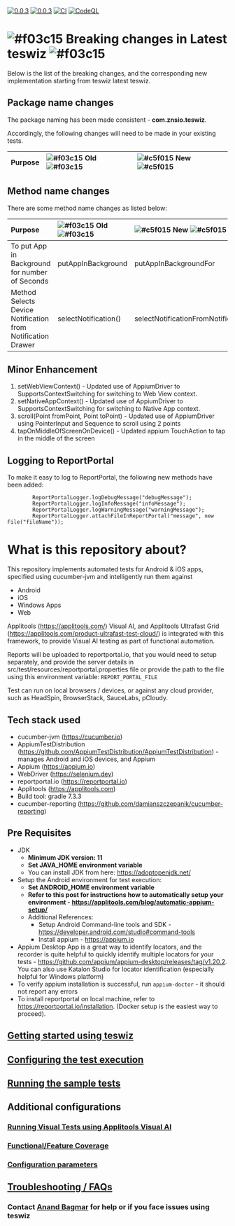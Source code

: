 [![0.0.3](https://jitpack.io/v/znsio/teswiz.svg)](https://jitpack.io/#znsio/teswiz)
[![0.0.3](https://jitci.com/gh/znsio/teswiz/svg)](https://jitci.com/gh/znsio/teswiz)
[![CI](https://github.com/znsio/teswiz/actions/workflows/CI.yml/badge.svg)](https://github.com/znsio/teswiz/actions/workflows/CI.yml)
[![CodeQL](https://github.com/znsio/teswiz/actions/workflows/codeql-analysis.yml/badge.svg)](https://github.com/znsio/teswiz/actions/workflows/codeql-analysis.yml)

# ![#f03c15](https://placehold.co/15x15/f03c15/f03c15.png) Breaking changes in Latest teswiz ![#f03c15](https://placehold.co/15x15/f03c15/f03c15.png)

Below is the list of the breaking changes, and the corresponding new implementation starting from teswiz latest teswiz.

## Package name changes

The package naming has been made consistent - **com.znsio.teswiz**.

Accordingly, the following changes will need to be made in your existing tests.

| Purpose                              | ![#f03c15](https://placehold.co/15x15/f03c15/f03c15.png) Old ![#f03c15](https://placehold.co/15x15/f03c15/f03c15.png) | ![#c5f015](https://placehold.co/15x15/c5f015/c5f015.png) New ![#c5f015](https://placehold.co/15x15/c5f015/c5f015.png) |
|:-------------------------------------|:----------------------------------------------------------------------------------------------------------------------|:----------------------------------------------------------------------------------------------------------------------|

## Method name changes

There are some method name changes as listed below:

| Purpose                                        | ![#f03c15](https://placehold.co/15x15/f03c15/f03c15.png) Old ![#f03c15](https://placehold.co/15x15/f03c15/f03c15.png) | ![#c5f015](https://placehold.co/15x15/c5f015/c5f015.png) New ![#c5f015](https://placehold.co/15x15/c5f015/c5f015.png) |
|:-----------------------------------------------|:----------------------------------------------------------------------------------------------------------------------|:----------------------------------------------------------------------------------------------------------------------|
| To put App in Background for number of Seconds |    putAppInBackground                                                                                                                   | putAppInBackgroundFor                                                                                                 |
|          Method Selects Device Notification from Notification Drawer                                        |              selectNotification()	                                                                                                         |                    selectNotificationFromNotificationDrawer()                                                                                                   |

## Minor Enhancement

1. setWebViewContext() - Updated use of AppiumDriver to SupportsContextSwitching for switching to Web View context.
2. setNativeAppContext() - Updated use of AppiumDriver to SupportsContextSwitching for switching to Native App
   context.
3. scroll(Point fromPoint, Point toPoint) - Updated use of AppiumDriver using PointerInput and Sequence to scroll using 2 points 
4. tapOnMiddleOfScreenOnDevice() - Updated appium TouchAction to tap in the middle of the screen


## Logging to ReportPortal

To make it easy to log to ReportPortal, the following new methods have been added:

```
        ReportPortalLogger.logDebugMessage("debugMessage");
        ReportPortalLogger.logInfoMessage("infoMessage");
        ReportPortalLogger.logWarningMessage("warningMessage");
        ReportPortalLogger.attachFileInReportPortal("message", new File("fileName"));
```

[//]: # (```mermaid)

[//]: # (flowchart TD)

[//]: # (  id1[allDrivers.createDriverFor&#40;...&#41;]--has changed to---id2&#40;[Drivers.createDriverFor&#40;...&#41;]&#41;)

[//]: # (  style id1 fill:#f9f)

[//]: # (  style id2 fill:#bbf)

[//]: # (```)

[//]: # ()

[//]: # (```mermaid)

[//]: # (flowchart LR)

[//]: # (  [Runner.platform]--is now changed to---id2&#40;Runner.getPlatform&#40;&#41;&#41;;)

[//]: # (  style id1 fill:#f9f)

[//]: # (  style id2 fill:#bbf)

[//]: # (```)

[//]: # (```mermaid)

[//]: # (flowchart LR;)

[//]: # (  [Runner.platform] -->|is now changed to| [Runner.getPlatform&#40;&#41;])

[//]: # (  style id1 fill:#f9f)

[//]: # (  style id2 fill:#bbf)

[//]: # (```)

# What is this repository about?

This repository implements automated tests for Android & iOS apps, specified using cucumber-jvm and intelligently run
them against

* Android
* iOS
* Windows Apps
* Web

Applitools (https://applitools.com/) Visual AI, and Applitools Ultrafast Grid (https://applitools.com/product-ultrafast-test-cloud/) is integrated with this framework, to provide
Visual AI testing as part of functional automation.

Reports will be uploaded to reportportal.io, that you would need to setup separately, and provide the server details in
src/test/resources/reportportal.properties file or provide the path to the file using this environment
variable: `REPORT_PORTAL_FILE`

Test can run on local browsers / devices, or against any cloud provider, such as HeadSpin, BrowserStack, SauceLabs, pCloudy.

## Tech stack used

* cucumber-jvm (https://cucumber.io)
* AppiumTestDistribution (https://github.com/AppiumTestDistribution/AppiumTestDistribution) -manages Android and iOS
  devices, and Appium
* Appium (https://appium.io)
* WebDriver (https://selenium.dev)
* reportportal.io (https://reportportal.io)
* Applitools (https://applitools.com)
* Build tool: gradle 7.3.3
* cucumber-reporting (https://github.com/damianszczepanik/cucumber-reporting)

## Pre Requisites
* JDK
  * **Minimum JDK version: 11**
  * **Set JAVA_HOME environment variable**
  * You can install JDK from here: https://adoptopenjdk.net/
* Setup the Android environment for test execution:
  * **Set ANDROID_HOME environment variable**
  * **Refer to this post for instructions how to automatically setup your environment - https://applitools.com/blog/automatic-appium-setup/**
  * Additional References:
    * Setup Android Command-line tools and SDK - https://developer.android.com/studio#command-tools
    * Install appium - https://appium.io
* Appium Desktop App is a great way to identify locators, and the recorder is quite helpful to quickly identify multiple
  locators for your tests - https://github.com/appium/appium-desktop/releases/tag/v1.20.2. You can also use Katalon
  Studio for locator identification (especially helpful for Windows platform)
* To verify appium installation is successful, run
  `appium-doctor` - it should not report any errors
* To install reportportal on local machine, refer to https://reportportal.io/installation. (Docker setup is the easiest way to proceed).


## [Getting started using teswiz](docs/GettingStartedUsingTeswiz-README.md)

## [Configuring the test execution](docs/ConfiguringTestExecution-README.md)

## [Running the sample tests](docs/SampleTests-README.md)

## Additional configurations

### [Running Visual Tests using Applitools Visual AI](docs/RunningVisualTests-README.md)

### [Functional/Feature Coverage](docs/FeatureCoverage-README.md)

### [Configuration parameters](docs/ConfigurationParameters-README.md)

## [Troubleshooting / FAQs](docs/FAQs-README.md)

### Contact [Anand Bagmar](https://twitter.com/BagmarAnand) for help or if you face issues using teswiz